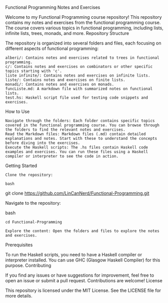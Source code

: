 Functional Programming Notes and Exercises

Welcome to my Functional Programming course repository! This repository contains my notes and exercises from the functional programming course. The course covers various topics in functional programming, including lists, infinite lists, trees, monads, and more.
Repository Structure

The repository is organized into several folders and files, each focusing on different aspects of functional programming:

    alberi/: Contains notes and exercises related to trees in functional programming.
    c/: Contains notes and exercises on combinators or other specific topics starting with 'c'.
    liste infinite/: Contains notes and exercises on infinite lists.
    liste/: Contains notes and exercises on finite lists.
    monadi/: Contains notes and exercises on monads.
    funcListe.md: A markdown file with summarized notes on functional lists.
    test.hs: Haskell script file used for testing code snippets and exercises.

How to Use

    Navigate through the folders: Each folder contains specific topics covered in the functional programming course. You can browse through the folders to find the relevant notes and exercises.
    Read the Markdown files: Markdown files (.md) contain detailed explanations and notes. Start with these to understand the concepts before diving into the exercises.
    Execute the Haskell scripts: The .hs files contain Haskell code examples and exercises. You can run these files using a Haskell compiler or interpreter to see the code in action.

Getting Started

    Clone the repository:

    bash

git clone https://github.com/LinCanNerd/Functional-Programming.git

Navigate to the repository:

bash

    cd Functional-Programming

    Explore the content: Open the folders and files to explore the notes and exercises.

Prerequisites

To run the Haskell scripts, you need to have a Haskell compiler or interpreter installed. You can use GHC (Glasgow Haskell Compiler) for this purpose.
Contributing

If you find any issues or have suggestions for improvement, feel free to open an issue or submit a pull request. Contributions are welcome!
License

This repository is licensed under the MIT License. See the LICENSE file for more details.
